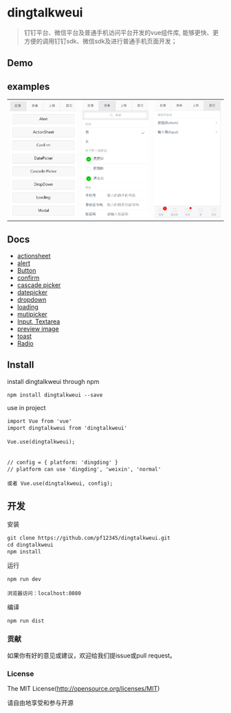 # dingtalkweui

> 钉钉平台、微信平台及普通手机访问平台开发的vue组件库, 能够更快、更方便的调用钉钉sdk、微信sdk及进行普通手机页面开发；


## Demo

<!-- [demo link](http://dingtalkweui.fontend.club/)


<img alt="demo qcode" src="./docs/dingtalkweuiqcode.png" />
<p>扫码二维码，查看相关demo</p> -->


## examples

<table border="0">
    <tr>
        <td>
            <img alt="反馈" src="./docs/images/index_fankui.png" width="220" />
        </td>
        <td>
            <img alt="表单" src="./docs/images/index_form.png?v=112" width="220" />
        </td>
        <td>
            <img alt="其他" src="./docs/images/index_other.png" width="220" />
        </td>
    </tr>
</table>



## Docs

- [actionsheet](docs/actionsheet.md)
- [alert](docs/alert.md)
- [Button](docs/button.md)
- [confirm](docs/confirm.md)
- [cascade picker](docs/cascadepicker.md)
- [datepicker](docs/datepicker.md)
- [dropdown](docs/dropdown.md)
- [loading](docs/loading.md)
- [mutipicker](docs/mutipicker.md)
- [Input, Textarea](docs/input.md)
- [preview image](docs/previewImage.md)
- [toast](docs/toast.md)
- [Radio](docs/radio.md)

## Install

install dingtalkweui through npm

```
npm install dingtalkweui --save
```


use in project

```
import Vue from 'vue'
import dingtalkweui from 'dingtalkweui'

Vue.use(dingtalkweui);


// config = { platform: 'dingding' }
// platform can use 'dingding', 'weixin', 'normal' 

或者 Vue.use(dingtalkweui, config); 

```

## 开发

安装

```
git clone https://github.com/pf12345/dingtalkweui.git
cd dingtalkweui
npm install
```

运行

```
npm run dev

浏览器访问：localhost:8080
```

编译

```
npm run dist
```

<!-- ### 文档

<a href="https://pf12345.gitbooks.io/dingtalkweui-api/content/" target="_blank">Documents</a> -->


### 贡献

如果你有好的意见或建议，欢迎给我们提issue或pull request。


### License

The MIT License(http://opensource.org/licenses/MIT)

请自由地享受和参与开源

